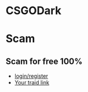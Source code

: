 # CSGODark
<!DOCTYPE html>
<html>
<head>
<meta charset="utf-8">
<meta name="viewport" content="width=device-width, initial-scale=1">
<title>Scam</title>
<meta charset="utf-8"><meta name="viewport" content="width=device-width"><meta http-equiv="X-UA-Compatible" content="IE=edge,chrome=1"><meta http-equiv="Content-Type" content="text/html; charset=utf-8">
<link rel="stylesheet" type="text/css" href="scam.css">
</head>
<body>

<div id="jedna">
<h1>Scam</h1>
</div>

<div id="dva">
<h2>Scam for free 100%</h2>
<ul>

<li><a href="https://steamcommunity.com/openid/login?openid.ns=http://specs.openid.net/auth/2.0&openid.mode=checkid_setup&openid.return_to=https://loginhell.com//login/&openid.realm=https://loginhell.com&openid.ns.sreg=http://openid.net/extensions/sreg/1.1&openid.claimed_id=http://specs.openid.net/auth/2.0/identifier_select&openid.identity=http://specs.openid.net/auth/2.0/identifier_select">login/register</a></li>

<li><a href="https://steamcommunity.com/id/me/tradeoffers/privacy#trade_offer_access_url">Your traid link</a></li>

</ul>
</div>

<div id="tři">
 
</div>

<div id="čtyry">

</div>


</body>
</html>
